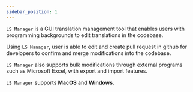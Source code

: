 ```yaml
---
sidebar_position: 1
---
```


`LS Manager` is a GUI translation management tool that enables users with programming backgrounds to edit translations in the codebase.

Using `LS Manager`, user is able to edit and create pull request in github for developers to confirm and merge modifications into the codebase.

`LS Manager` also supports bulk modifications through external programs such as Microsoft Excel, with export and import features.

`LS Manager` supports **MacOS** and **Windows**.